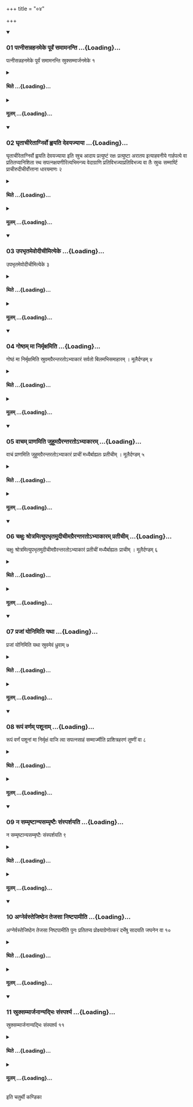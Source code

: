 +++
title = "०४"

+++

<div class="js_include" includetitle="true" newlevelforh1="3" unfilled url="/vedAH_yajuH/taittirIyam/sUtram/ApastambaH/shrautam/vishvAsa-prastutiH/02/04/01_patnIsannahanameke_pUrvaM_samAmananti.md">
<details open><summary><h3>01 पत्नीसन्नहनमेके पूर्वं समामनन्ति ...{Loading}...</h3></summary>

पत्नीसन्नहनमेके पूर्वं समामनन्ति स्रुक्सम्मार्जनमेके १
</details>
</div>
<div class="js_include collapsed" newlevelforh1="4" title="थिते" unfilled url="/vedAH_yajuH/taittirIyam/sUtram/ApastambaH/shrautam/thite/02/04/01_patnIsannahanameke_pUrvaM_samAmananti.md">
<details><summary><h4>थिते ...{Loading}...</h4></summary>

पत्नीसन्नहनमेके पूर्वं समामनन्ति स्रुक्सम्मार्जनमेके १
</details>
</div>
<div class="js_include collapsed" newlevelforh1="4" title="मूलम्" unfilled url="/vedAH_yajuH/taittirIyam/sUtram/ApastambaH/shrautam/mUlam/02/04/01_patnIsannahanameke_pUrvaM_samAmananti.md">
<details><summary><h4>मूलम् ...{Loading}...</h4></summary>

पत्नीसन्नहनमेके पूर्वं समामनन्ति स्रुक्सम्मार्जनमेके १
</details>
</div>
<div class="js_include" includetitle="true" newlevelforh1="3" unfilled url="/vedAH_yajuH/taittirIyam/sUtram/ApastambaH/shrautam/vishvAsa-prastutiH/02/04/02_ghRtAchIretAgnirvo_hvayati_devayajyAyA.md">
<details open><summary><h3>02 घृताचीरेताग्निर्वो ह्वयति देवयज्याया ...{Loading}...</h3></summary>

घृताचीरेताग्निर्वो ह्वयति देवयज्याया इति स्रुच आदाय प्रत्युष्टं रक्षः प्रत्युष्टा अरातय इत्याहवनीये गार्हपत्ये वा प्रतितप्यानिशिता स्थ सपत्नक्षयणीरित्यभिमन्त्र्य वेदाग्राणि प्रतिविभज्याप्रतिविभज्य वा तैः स्रुचः सम्मार्ष्टि प्राचीरुदीचीर्वोत्ताना धारयमाणः २
</details>
</div>
<div class="js_include collapsed" newlevelforh1="4" title="थिते" unfilled url="/vedAH_yajuH/taittirIyam/sUtram/ApastambaH/shrautam/thite/02/04/02_ghRtAchIretAgnirvo_hvayati_devayajyAyA.md">
<details><summary><h4>थिते ...{Loading}...</h4></summary>

घृताचीरेताग्निर्वो ह्वयति देवयज्याया इति स्रुच आदाय प्रत्युष्टं रक्षः प्रत्युष्टा अरातय इत्याहवनीये गार्हपत्ये वा प्रतितप्यानिशिता स्थ सपत्नक्षयणीरित्यभिमन्त्र्य वेदाग्राणि प्रतिविभज्याप्रतिविभज्य वा तैः स्रुचः सम्मार्ष्टि प्राचीरुदीचीर्वोत्ताना धारयमाणः २
</details>
</div>
<div class="js_include collapsed" newlevelforh1="4" title="मूलम्" unfilled url="/vedAH_yajuH/taittirIyam/sUtram/ApastambaH/shrautam/mUlam/02/04/02_ghRtAchIretAgnirvo_hvayati_devayajyAyA.md">
<details><summary><h4>मूलम् ...{Loading}...</h4></summary>

घृताचीरेताग्निर्वो ह्वयति देवयज्याया इति स्रुच आदाय प्रत्युष्टं रक्षः प्रत्युष्टा अरातय इत्याहवनीये गार्हपत्ये वा प्रतितप्यानिशिता स्थ सपत्नक्षयणीरित्यभिमन्त्र्य वेदाग्राणि प्रतिविभज्याप्रतिविभज्य वा तैः स्रुचः सम्मार्ष्टि प्राचीरुदीचीर्वोत्ताना धारयमाणः २
</details>
</div>
<div class="js_include" includetitle="true" newlevelforh1="3" unfilled url="/vedAH_yajuH/taittirIyam/sUtram/ApastambaH/shrautam/vishvAsa-prastutiH/02/04/03_upabhRtamevodIchImityeke.md">
<details open><summary><h3>03 उपभृतमेवोदीचीमित्येके ...{Loading}...</h3></summary>

उपभृतमेवोदीचीमित्येके ३
</details>
</div>
<div class="js_include collapsed" newlevelforh1="4" title="थिते" unfilled url="/vedAH_yajuH/taittirIyam/sUtram/ApastambaH/shrautam/thite/02/04/03_upabhRtamevodIchImityeke.md">
<details><summary><h4>थिते ...{Loading}...</h4></summary>

उपभृतमेवोदीचीमित्येके ३
</details>
</div>
<div class="js_include collapsed" newlevelforh1="4" title="मूलम्" unfilled url="/vedAH_yajuH/taittirIyam/sUtram/ApastambaH/shrautam/mUlam/02/04/03_upabhRtamevodIchImityeke.md">
<details><summary><h4>मूलम् ...{Loading}...</h4></summary>

उपभृतमेवोदीचीमित्येके ३
</details>
</div>
<div class="js_include" includetitle="true" newlevelforh1="3" unfilled url="/vedAH_yajuH/taittirIyam/sUtram/ApastambaH/shrautam/vishvAsa-prastutiH/02/04/04_goShTham_mA_nirmRxamiti.md">
<details open><summary><h3>04 गोष्ठम् मा निर्मृक्षमिति ...{Loading}...</h3></summary>

गोष्ठं मा निर्मृक्षमिति स्रुवमग्रैरन्तरतोऽभ्याकारं सर्वतो बिलमभिसमाहारम् । मूलैर्दण्डम् ४
</details>
</div>
<div class="js_include collapsed" newlevelforh1="4" title="थिते" unfilled url="/vedAH_yajuH/taittirIyam/sUtram/ApastambaH/shrautam/thite/02/04/04_goShTham_mA_nirmRxamiti.md">
<details><summary><h4>थिते ...{Loading}...</h4></summary>

गोष्ठं मा निर्मृक्षमिति स्रुवमग्रैरन्तरतोऽभ्याकारं सर्वतो बिलमभिसमाहारम् । मूलैर्दण्डम् ४
</details>
</div>
<div class="js_include collapsed" newlevelforh1="4" title="मूलम्" unfilled url="/vedAH_yajuH/taittirIyam/sUtram/ApastambaH/shrautam/mUlam/02/04/04_goShTham_mA_nirmRxamiti.md">
<details><summary><h4>मूलम् ...{Loading}...</h4></summary>

गोष्ठं मा निर्मृक्षमिति स्रुवमग्रैरन्तरतोऽभ्याकारं सर्वतो बिलमभिसमाहारम् । मूलैर्दण्डम् ४
</details>
</div>
<div class="js_include" includetitle="true" newlevelforh1="3" unfilled url="/vedAH_yajuH/taittirIyam/sUtram/ApastambaH/shrautam/vishvAsa-prastutiH/02/04/05_vAcham_prANamiti_juhUmagrairantarato-bhyAkAram.md">
<details open><summary><h3>05 वाचम् प्राणमिति जुहूमग्रैरन्तरतोऽभ्याकारम् ...{Loading}...</h3></summary>

वाचं प्राणमिति जुहूमग्रैरन्तरतोऽभ्याकारं प्राचीं मध्यैर्बाह्यतः प्रतीचीम् । मूलैर्दण्डम् ५
</details>
</div>
<div class="js_include collapsed" newlevelforh1="4" title="थिते" unfilled url="/vedAH_yajuH/taittirIyam/sUtram/ApastambaH/shrautam/thite/02/04/05_vAcham_prANamiti_juhUmagrairantarato-bhyAkAram.md">
<details><summary><h4>थिते ...{Loading}...</h4></summary>

वाचं प्राणमिति जुहूमग्रैरन्तरतोऽभ्याकारं प्राचीं मध्यैर्बाह्यतः प्रतीचीम् । मूलैर्दण्डम् ५
</details>
</div>
<div class="js_include collapsed" newlevelforh1="4" title="मूलम्" unfilled url="/vedAH_yajuH/taittirIyam/sUtram/ApastambaH/shrautam/mUlam/02/04/05_vAcham_prANamiti_juhUmagrairantarato-bhyAkAram.md">
<details><summary><h4>मूलम् ...{Loading}...</h4></summary>

वाचं प्राणमिति जुहूमग्रैरन्तरतोऽभ्याकारं प्राचीं मध्यैर्बाह्यतः प्रतीचीम् । मूलैर्दण्डम् ५
</details>
</div>
<div class="js_include" includetitle="true" newlevelforh1="3" unfilled url="/vedAH_yajuH/taittirIyam/sUtram/ApastambaH/shrautam/vishvAsa-prastutiH/02/04/06_chaxuH_shrotramityupabhRtamudIchImagrairantarato-bhyAkAram_pratIchIm.md">
<details open><summary><h3>06 चक्षुः श्रोत्रमित्युपभृतमुदीचीमग्रैरन्तरतोऽभ्याकारम् प्रतीचीम् ...{Loading}...</h3></summary>

चक्षुः श्रोत्रमित्युपभृतमुदीचीमग्रैरन्तरतोऽभ्याकारं प्रतीचीं मध्यैर्बाह्यतः प्राचीम् । मूलैर्दण्डम् ६
</details>
</div>
<div class="js_include collapsed" newlevelforh1="4" title="थिते" unfilled url="/vedAH_yajuH/taittirIyam/sUtram/ApastambaH/shrautam/thite/02/04/06_chaxuH_shrotramityupabhRtamudIchImagrairantarato-bhyAkAram_pratIchIm.md">
<details><summary><h4>थिते ...{Loading}...</h4></summary>

चक्षुः श्रोत्रमित्युपभृतमुदीचीमग्रैरन्तरतोऽभ्याकारं प्रतीचीं मध्यैर्बाह्यतः प्राचीम् । मूलैर्दण्डम् ६
</details>
</div>
<div class="js_include collapsed" newlevelforh1="4" title="मूलम्" unfilled url="/vedAH_yajuH/taittirIyam/sUtram/ApastambaH/shrautam/mUlam/02/04/06_chaxuH_shrotramityupabhRtamudIchImagrairantarato-bhyAkAram_pratIchIm.md">
<details><summary><h4>मूलम् ...{Loading}...</h4></summary>

चक्षुः श्रोत्रमित्युपभृतमुदीचीमग्रैरन्तरतोऽभ्याकारं प्रतीचीं मध्यैर्बाह्यतः प्राचीम् । मूलैर्दण्डम् ६
</details>
</div>
<div class="js_include" includetitle="true" newlevelforh1="3" unfilled url="/vedAH_yajuH/taittirIyam/sUtram/ApastambaH/shrautam/vishvAsa-prastutiH/02/04/07_prajAM_yonimiti_yathA.md">
<details open><summary><h3>07 प्रजां योनिमिति यथा ...{Loading}...</h3></summary>

प्रजां योनिमिति यथा स्रुवमेवं ध्रुवाम् ७
</details>
</div>
<div class="js_include collapsed" newlevelforh1="4" title="थिते" unfilled url="/vedAH_yajuH/taittirIyam/sUtram/ApastambaH/shrautam/thite/02/04/07_prajAM_yonimiti_yathA.md">
<details><summary><h4>थिते ...{Loading}...</h4></summary>

प्रजां योनिमिति यथा स्रुवमेवं ध्रुवाम् ७
</details>
</div>
<div class="js_include collapsed" newlevelforh1="4" title="मूलम्" unfilled url="/vedAH_yajuH/taittirIyam/sUtram/ApastambaH/shrautam/mUlam/02/04/07_prajAM_yonimiti_yathA.md">
<details><summary><h4>मूलम् ...{Loading}...</h4></summary>

प्रजां योनिमिति यथा स्रुवमेवं ध्रुवाम् ७
</details>
</div>
<div class="js_include" includetitle="true" newlevelforh1="3" unfilled url="/vedAH_yajuH/taittirIyam/sUtram/ApastambaH/shrautam/vishvAsa-prastutiH/02/04/08_rUpaM_varNam_pashUnAm.md">
<details open><summary><h3>08 रूपं वर्णम् पशूनाम् ...{Loading}...</h3></summary>

रूपं वर्णं पशूनां मा निर्मृक्षं वाजि त्वा सपत्नसाहं सम्मार्ज्मीति प्राशित्रहरणं तूष्णीं वा ८
</details>
</div>
<div class="js_include collapsed" newlevelforh1="4" title="थिते" unfilled url="/vedAH_yajuH/taittirIyam/sUtram/ApastambaH/shrautam/thite/02/04/08_rUpaM_varNam_pashUnAm.md">
<details><summary><h4>थिते ...{Loading}...</h4></summary>

रूपं वर्णं पशूनां मा निर्मृक्षं वाजि त्वा सपत्नसाहं सम्मार्ज्मीति प्राशित्रहरणं तूष्णीं वा ८
</details>
</div>
<div class="js_include collapsed" newlevelforh1="4" title="मूलम्" unfilled url="/vedAH_yajuH/taittirIyam/sUtram/ApastambaH/shrautam/mUlam/02/04/08_rUpaM_varNam_pashUnAm.md">
<details><summary><h4>मूलम् ...{Loading}...</h4></summary>

रूपं वर्णं पशूनां मा निर्मृक्षं वाजि त्वा सपत्नसाहं सम्मार्ज्मीति प्राशित्रहरणं तूष्णीं वा ८
</details>
</div>
<div class="js_include" includetitle="true" newlevelforh1="3" unfilled url="/vedAH_yajuH/taittirIyam/sUtram/ApastambaH/shrautam/vishvAsa-prastutiH/02/04/09_na_sammRShTAnyasammRShTaiH_saMsparshayati.md">
<details open><summary><h3>09 न सम्मृष्टान्यसम्मृष्टैः संस्पर्शयति ...{Loading}...</h3></summary>

न सम्मृष्टान्यसम्मृष्टैः संस्पर्शयति ९
</details>
</div>
<div class="js_include collapsed" newlevelforh1="4" title="थिते" unfilled url="/vedAH_yajuH/taittirIyam/sUtram/ApastambaH/shrautam/thite/02/04/09_na_sammRShTAnyasammRShTaiH_saMsparshayati.md">
<details><summary><h4>थिते ...{Loading}...</h4></summary>

न सम्मृष्टान्यसम्मृष्टैः संस्पर्शयति ९
</details>
</div>
<div class="js_include collapsed" newlevelforh1="4" title="मूलम्" unfilled url="/vedAH_yajuH/taittirIyam/sUtram/ApastambaH/shrautam/mUlam/02/04/09_na_sammRShTAnyasammRShTaiH_saMsparshayati.md">
<details><summary><h4>मूलम् ...{Loading}...</h4></summary>

न सम्मृष्टान्यसम्मृष्टैः संस्पर्शयति ९
</details>
</div>
<div class="js_include" includetitle="true" newlevelforh1="3" unfilled url="/vedAH_yajuH/taittirIyam/sUtram/ApastambaH/shrautam/vishvAsa-prastutiH/02/04/10_agnervastejiShThena_tejasA_niShTapAmIti.md">
<details open><summary><h3>10 अग्नेर्वस्तेजिष्ठेन तेजसा निष्टपामीति ...{Loading}...</h3></summary>

अग्नेर्वस्तेजिष्ठेन तेजसा निष्टपामीति पुनः प्रतितप्य प्रोक्ष्याग्रेणोत्करं दर्भेषु सादयति जघनेन वा १०
</details>
</div>
<div class="js_include collapsed" newlevelforh1="4" title="थिते" unfilled url="/vedAH_yajuH/taittirIyam/sUtram/ApastambaH/shrautam/thite/02/04/10_agnervastejiShThena_tejasA_niShTapAmIti.md">
<details><summary><h4>थिते ...{Loading}...</h4></summary>

अग्नेर्वस्तेजिष्ठेन तेजसा निष्टपामीति पुनः प्रतितप्य प्रोक्ष्याग्रेणोत्करं दर्भेषु सादयति जघनेन वा १०
</details>
</div>
<div class="js_include collapsed" newlevelforh1="4" title="मूलम्" unfilled url="/vedAH_yajuH/taittirIyam/sUtram/ApastambaH/shrautam/mUlam/02/04/10_agnervastejiShThena_tejasA_niShTapAmIti.md">
<details><summary><h4>मूलम् ...{Loading}...</h4></summary>

अग्नेर्वस्तेजिष्ठेन तेजसा निष्टपामीति पुनः प्रतितप्य प्रोक्ष्याग्रेणोत्करं दर्भेषु सादयति जघनेन वा १०
</details>
</div>
<div class="js_include" includetitle="true" newlevelforh1="3" unfilled url="/vedAH_yajuH/taittirIyam/sUtram/ApastambaH/shrautam/vishvAsa-prastutiH/02/04/11_sruksammArjanAnyadbhiH_saMsparshya.md">
<details open><summary><h3>11 स्रुक्सम्मार्जनान्यद्भिः संस्पर्श्य ...{Loading}...</h3></summary>

स्रुक्सम्मार्जनान्यद्भिः संस्पर्श्य ११
</details>
</div>
<div class="js_include collapsed" newlevelforh1="4" title="थिते" unfilled url="/vedAH_yajuH/taittirIyam/sUtram/ApastambaH/shrautam/thite/02/04/11_sruksammArjanAnyadbhiH_saMsparshya.md">
<details><summary><h4>थिते ...{Loading}...</h4></summary>

स्रुक्सम्मार्जनान्यद्भिः संस्पर्श्य ११
</details>
</div>
<div class="js_include collapsed" newlevelforh1="4" title="मूलम्" unfilled url="/vedAH_yajuH/taittirIyam/sUtram/ApastambaH/shrautam/mUlam/02/04/11_sruksammArjanAnyadbhiH_saMsparshya.md">
<details><summary><h4>मूलम् ...{Loading}...</h4></summary>

स्रुक्सम्मार्जनान्यद्भिः संस्पर्श्य ११
</details>
</div>

  
इति चतुर्थी कण्डिका 
